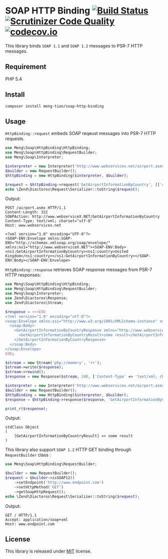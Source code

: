 # SOAP HTTP Binding [![Build Status](https://travis-ci.org/meng-tian/soap-http-binding.svg?branch=master)](https://travis-ci.org/meng-tian/soap-http-binding) [![Scrutinizer Code Quality](https://scrutinizer-ci.com/g/meng-tian/soap-http-binding/badges/quality-score.png?b=master)](https://scrutinizer-ci.com/g/meng-tian/soap-http-binding/?branch=master) [![codecov.io](https://codecov.io/github/meng-tian/soap-http-binding/coverage.svg?branch=master)](https://codecov.io/github/meng-tian/soap-http-binding?branch=master)

This library binds `SOAP 1.1` and `SOAP 1.2` messages to PSR-7 HTTP messages.

## Requirement
PHP 5.4

## Install
```
composer install meng-tian/soap-http-binding
```

## Usage
`HttpBinding::request` embeds SOAP reqeust messages into PSR-7 HTTP requests.
```php
use Meng\Soap\HttpBinding\HttpBinding;
use Meng\Soap\HttpBinding\RequestBuilder;
use Meng\Soap\Interpreter;

$interpreter = new Interpreter('http://www.webservicex.net/airport.asmx?WSDL');
$builder = new RequestBuilder();
$httpBinding = new HttpBinding($interpreter, $builder);

$request = $httpBinding->request('GetAirportInformationByCountry', [['country' => 'United Kingdom']]);
echo \Zend\Diactoros\Request\Serializer::toString($request);
```
Output:
```
POST /airport.asmx HTTP/1.1
Content-Length: 322
SOAPAction: http://www.webserviceX.NET/GetAirportInformationByCountry
Content-Type: text/xml; charset="utf-8"
Host: www.webservicex.net

<?xml version="1.0" encoding="UTF-8"?>
<SOAP-ENV:Envelope xmlns:SOAP-ENV="http://schemas.xmlsoap.org/soap/envelope/" xmlns:ns1="http://www.webserviceX.NET"><SOAP-ENV:Body><ns1:GetAirportInformationByCountry><ns1:country>United Kingdom</ns1:country></ns1:GetAirportInformationByCountry></SOAP-ENV:Body></SOAP-ENV:Envelope>

```


`HttpBinding::response` retrieves SOAP response messages from PSR-7 HTTP responses: 
```php
use Meng\Soap\HttpBinding\HttpBinding;
use Meng\Soap\HttpBinding\RequestBuilder;
use Meng\Soap\Interpreter;
use Zend\Diactoros\Response;
use Zend\Diactoros\Stream;

$response = <<<EOD
<?xml version="1.0" encoding="utf-8"?>
<soap:Envelope xmlns:xsi="http://www.w3.org/2001/XMLSchema-instance" xmlns:xsd="http://www.w3.org/2001/XMLSchema" xmlns:soap="http://schemas.xmlsoap.org/soap/envelope/">
  <soap:Body>
    <GetAirportInformationByCountryResponse xmlns="http://www.webserviceX.NET">
      <GetAirportInformationByCountryResult>some result</GetAirportInformationByCountryResult>
    </GetAirportInformationByCountryResponse>
  </soap:Body>
</soap:Envelope>
EOD;

$stream = new Stream('php://memory', 'r+');
$stream->write($response);
$stream->rewind();
$response = new Response($stream, 200, ['Content-Type' => 'text/xml; charset=utf-8']);

$interpreter = new Interpreter('http://www.webservicex.net/airport.asmx?WSDL');
$builder = new RequestBuilder();
$httpBinding = new HttpBinding($interpreter, $builder);
$response = $httpBinding->response($response, 'GetAirportInformationByCountry');

print_r($response);
```
Output:
```
stdClass Object
(
    [GetAirportInformationByCountryResult] => some result
)
```


This library also support `SOAP 1.2` HTTP GET binding through `RequestBuilder` class :
```php
use Meng\Soap\HttpBinding\RequestBuilder;

$builder = new RequestBuilder();
$request = $builder->isSOAP12()
    ->setEndpoint('http://www.endpoint.com')
    ->setHttpMethod('GET')
    ->getSoapHttpRequest();
echo \Zend\Diactoros\Request\Serializer::toString($request);
```
Output:
```
GET / HTTP/1.1
Accept: application/soap+xml
Host: www.endpoint.com
```


## License
This library is released under [MIT](https://github.com/meng-tian/soap-http-binding/blob/master/LICENSE) license.

